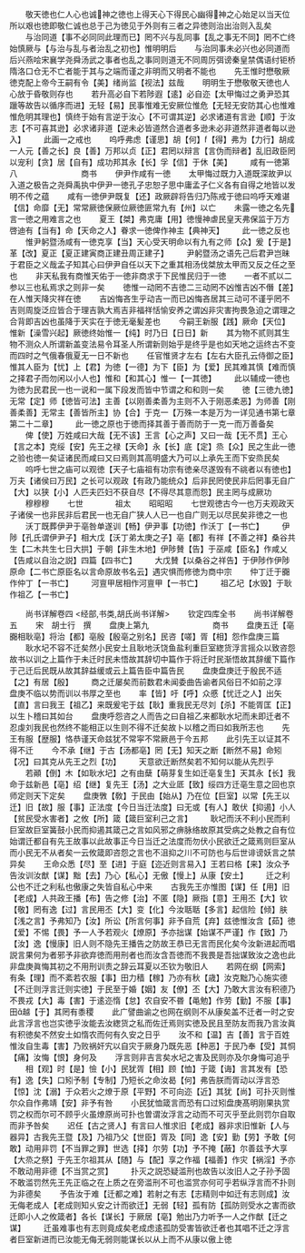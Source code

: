 <!-- { "loadSidebar": true } -->
　　敬天徳也仁人心也诚神之徳也上得天心下得民心幽得神之心始足以当天位所以艰也徳即敬仁诚也总于己为徳见于外则有三者之异徳则治出治则入乱矣
　　与治同道【事不必同同此理而已】罔不兴与乱同事【乱之事无不同】罔不亡终始慎厥与【与治与乱与者治乱之初也】惟明明后
　　与治同事未必兴也必同道而后兴燕哙宋襄学尧舜汤武之事者也乱之事同则道无不同周厉弭谤秦皇禁偶语纣钜桥隋洛口仓无不亡者能于其与之端而谨之非明而又明者不能也
　　先王惟时懋敬厥徳克配上帝今王嗣有令【美】绪尚监【视法】兹哉
　　明明生于懋敬敬天徳也人心放于昏敬则存也
　　若升高必自下若陟遐【逺】必自迩【太甲悔过之勇尹恐其躐等故告以循序而进】无轻【易】民事惟难无安厥位惟危【无轻无安防其心也惟难惟危明其理也】慎终于始有言逆于汝心【不可谓其逆】必求诸道有言逊【顺】于汝志【不可喜其逊】必求诸非道【逆未必皆道然合道者多逊未必非道然非道者每以逊入】
　　此画一之戒也
　　呜呼弗虑【谨思】胡【何】【得】弗为【力行】胡成一人元【善之长】良【善】万邦以贞【正】君罔以辩言【言伪而辩者】乱旧政臣罔以宠利【贪】居【自有】成功邦其永【长】孚【信】于休【美】
　　咸有一徳第八　　　　　　　　商书
　　伊尹作咸有一徳
　　太甲悔过既力入道既深故尹以入道之极告之尧舜禹执中伊尹一徳孔子忠恕子思中庸孟子仁义各有自得之地皆以发明不传之蕴
　　咸有一徳伊尹既复【还】政厥辟将告归乃陈戒于徳曰呜呼天难谌【信】命靡【无】常常厥徳保厥位厥徳匪常九有【州】以亡
　　未露一徳之名先言一徳之用难言之也
　　夏王【桀】弗克庸【用】徳慢神虐民皇天弗保监于万方啓迪有【当有】命【天命之人】眷求一徳俾作神主【典神天】
　　此一徳之反也
　　惟尹躬暨汤咸有一徳克享【当】天心受天明命以有九有之师【众】爰【于是】革【改】夏正【夏正建寅商正建丑周正建子】
　　尹躬暨汤之语先己后君尹岂昧于君臣之义哉孟子知其心曰伊尹自任以天下之重其相汤伐桀放太甲而又反之任之至也
　　非天私我有商惟天佑于一徳非商求于下民惟民归于一徳
　　一者不贰以二参以三也私焉求之则非一矣
　　徳惟一动罔不吉徳二三动罔不凶惟吉凶不僭【差】在人惟天降灾祥在徳
　　吉凶悔吝生乎动吉一而已凶悔吝居其三动可不谨乎罔不吉则周旋泛应皆合于理吉孰大焉吉非福祥恬愉安养之谓凶非灾害拘畏急迫之谓理之合背即吉凶也虽降于天实在于徳无毫髪差也
　　今嗣王新服【践】厥命【天位】惟新【澡雪兴起】厥徳终始惟一【纯】时乃日【日日】新
　　其为物不贰则其生物不测众人所谓新盖变法易令耳圣人所谓新则始乎是终乎是也如天地之运终古不变而四时之气俄春俄夏无一日不新也
　　任官惟贤才左右【左右大臣孔云侍御之臣】惟其人臣为【忧】上【君】为徳【一德】为下【臣】为【爱】民其难其慎【难而慎之择君子而勿闲以小人也】惟和【和其心】惟一【一其徳】
　　此以辅成一徳也为徳为民君民一也一说和一属下段发而皆中节谓之和和则一矣
　　徳【三徳九徳】无常【定】师【徳皆可法】主善【以刚善柔善为主则不入于刚恶柔恶】为师善【刚善柔善】无常主【善皆所主】协【合】于克一【万殊一本是万为一详见通书第七章第二十二章】
　　此一徳之原也于徳而择其善于善而防于一克一而万善备矣
　　俾【使】万姓咸曰大哉【无不该】王言【心之声】又曰一哉【无不贯】王心【言之本】克绥【安】先王之禄【天命】永【长】底【定】烝【众】民之生此一徳之验也徳一矣证诸民而咸曰又曰焉则其高明盛大乃可以上承先王而下安烝民矣
　　呜呼七世之庙可以观徳【天子七庙祖有功宗有徳亲尽遂毁有不祧者以有徳也】万夫【诸侯曰万民】之长可以观政【有政乃能统众】后非民罔使民非后罔事无自广【大】以狭【小】人匹夫匹妇不获自尽【不得尽其意而怨】民主罔与成厥功
　　穆穆穆
　　七世　　　　祖太
　　昭昭昭
　　七世观徳古今一也万夫观政天子诸侯一也非民非后君民一也无自广狭人人已一也自广则无以尽民矣非徳之一也
　　沃丁既葬伊尹于亳咎单遂训【畅】伊尹事【功徳】作沃丁【一书亡】
　　伊陟【孔氏谓伊尹子】相大戊【沃丁弟太庚之子】亳【都】有祥【不善之祥】桑谷共生【二木共生七日大拱】于朝【非生木地】伊陟賛【告】于巫咸【臣名】作咸乂【告咸以自治之説】四篇【四书亡】
　　大戊賛【以桑谷之祥告】于伊陟作伊陟原命【二书亡原臣名以言命原故书名云】遇灾惧而修徳为商中宗
　　仲丁迁于嚻作仲丁【一书亡】
　　河亶甲居相作河亶甲【一书亡】
　　祖乙圮【水毁】于耿作祖乙【一书亡】

　　尚书详解卷四
<经部,书类,胡氏尚书详解>
　　钦定四库全书
　　尚书详解卷五
　　宋　胡士行　撰
　　盘庚上第九　　　　　　　　商书
　　盘庚五迁【亳嚻相耿亳】将治【都】亳殷【殷亳之别名】民咨【嗟】胥【相】怨作盘庚三篇
　　耿水圮不容不迁矣然小民安土且耿地沃饶鱼盐利重巨室緫货浮言摇众以致咨怨故书以训之上篇作于未迁时民未悟故其辞切中篇作于将迁时民渐悟故其辞缓下篇作于己迁后民既从故其辞益缓或云上篇告臣中篇告民
　　盘庚盘庚迁于殷民不适【之】有居【殷】
　　商之迁屡矣而前数君未闻委曲告谕者风俗日不如前之淳　盘庚不临以势而训以书厚之至也
　　率【皆】吁【呼】众慼【忧迁之人】出矢【直】言曰我王【祖乙】来既爰宅于兹【耿】重我民无尽刘【杀】不能胥匡【正】以生卜稽曰其如台
　　盘庚呼怨咨之人而告之曰自祖乙来都耿水圮而未即迁者不忍虔刘我民也然终不能相正以生则不得不迁矣故卜以稽之而曰如我所志也
　　先王有服【歴服】恪恭谨天命兹犹不常寜不常厥邑于今五邦
　　此引先王以证其不得不迁
　　今不承【继】于古【汤都亳】罔【无】知天之断【断然不易】命矧【况】曰其克从先王之烈【功】
　　天意欲迁断然矣若不知何以能从先烈乎
　　若顚【倒】木【如耿水圮】之有由蘖【萌芽复生如迁亳复生】天其永【长】我命于兹新邑【亳】绍【继】复先王【汤】之大业厎【致】绥四方迁亳生意之回也京师定则天下定矣
　　盘庚斆【敎】于民由【始从】乃在位【巨室】以常【先王以迁】旧【故】服【事】正法度【今日当迁法度】曰无或【有人】敢伏【抑遏】小人【贫民受水害者】之攸【所】箴【箴巨室利己之言】
　　耿圮而沃不利小民而利巨室故巨室簧鼓小民而抑遏其箴己之言如风邪之痹脉络故原其受病之处教之自有位始谓迁都自有先王故事以此故事正今日当迁之法度而勿伏小民欲迁之箴焉则巨室从而小民无不从者矣一云攸箴即咨怨之言也不沮抑之川不可防也与后世诽谤妖言之禁异矣
　　王命众悉【尽】至【进】于庭【迩近则言易入】王若曰格【来】汝众予告汝训汝猷【谋】黜【去】乃心【私心】无傲【慢上】从康【安土】
　　迁之利公也不迁之利私也傲康之失皆自私心中来
　　古我先王亦惟图【谋】任【用】旧【老成】人共政王播【布】告之修【治】不匿【隐】厥指【意】王用丕【大】钦【敬】罔有逸【过】言民用丕【大】变【化】今汝聒聒【多言】起信险【倾】肤【浅之言】予弗知乃【汝】所讼【所言何事】非予自荒【弃】兹徳惟汝含【茹】徳【爱】不惕【畏】予一人予若观火【燎原】予亦拙谋【始谋不严谨】作【致】乃【汝】逸【慢康】旧人则不隐先王播告之防故王恭已无言而民化矣今汝新进起而唱説言果何为者邪予非欲弃徳而用刑者也而汝含吾徳而不我畏是吾拙谋致汝之逸也此非盘庚眞悔其初之不用刑训责之辞云耳夏以丕钦为敬旧人
　　若网在纲【网索】有条【理】而不紊若农服【事】田力穑【稼】乃亦有秋【歳】汝克黜乃心施实德【不迁则浮言迁则实徳】于民至于婚【姻】友【僚】丕【大】乃敢大言汝有积德乃不畏戎【大】毒【害】于逺迩惰【怠】农自安不昬【黾勉】作劳【勤】不服【事】田越【于】其罔有黍稷
　　此广譬曲谕之也网在纲则不从康矣盖不迁者一时之安此言浮言也岂实徳乎汝能去汝緫货之私而佐迁焉则实徳及民且至防友而我乃言汝眞有积徳矣不然安土如惰农而何有久安之日乎
　　汝不和【温】吉【善】言于百姓惟汝自生毒【害】乃败祸奸宄以自灾于厥身乃既先恶【种恶】于民乃奉【受】其恫【痛】汝悔【恨】身何及
　　浮言则非吉言矣水圮之害及民则亦及尔身悔可追乎
　　相【观】时【是】憸【小】民犹胥【相】顾【恤】于箴【诲】言其发有【恐有】逸【失】口矧予制【专制】乃短长之命汝曷【何】弗告朕而胥动以浮言恐【惊】沈【溺】于众若火之燎于原【平野】不可向迩【近】其犹【尚】可扑灭则惟尔众自作弗靖【安】非予有咎
　　小民犹恤箴言而恐有口过矧盘庚髙明刚果执赏罚之权而尔可不顾乎火虽燎原尚可扑也曽谓汝浮言之动而不可灭乎至此则罚尔自取而非予咎矣
　　迟任【古之贤人】有言曰人惟求旧【老成】器非求旧惟新【人与器异】古我先王暨【及】乃祖乃父【世臣】胥及【同】逸【安】勤【劳】予敢【何敢】动用非罚【不当罪之罪】世选【择】尔劳【功】予不掩【蔽】尔善兹予大享【大烝之祭】于先王尔祖其从【随】与【配】享之作福【福善】作灾【祸淫】予亦不敢动用非德【不当赏之赏】
　　扑灭之説恐疑滥刑也故告以汝旧人之子孙予固不敢滥罚然先王先正临之在上质之在旁滥刑不可也滥赏亦何可乎若纵浮言而不扑则为非德矣
　　予告汝于难【迁都之难】若射之有志【志精则中如迁有志则成】汝无侮老成人【老成则知乆安之计而欲迁】无弱【轻】孤有防【孤防则受水之害而欲迁即小人之攸箴者】各长【谋长】于厥居【亳】勉出乃力听予一人之作猷【迁之谋】
　　迁虽难事也有志则竟成矣老成虑逺孤防受害皆欲迁者也其唱不迁之浮言者巨室新进而已汝能无侮无弱则能谋长以从上而不从康以傲上徳
